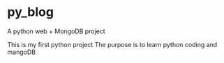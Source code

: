 # py_blog
A python web + MongoDB project

This is my first python project
The purpose is to learn python coding and mangoDB
